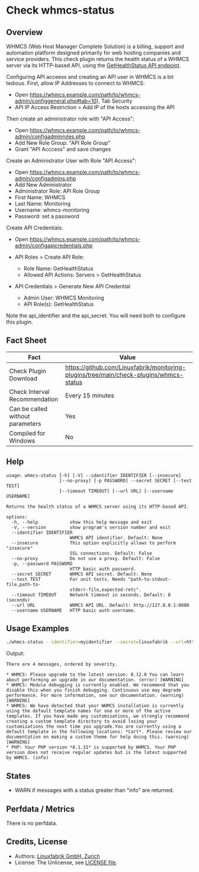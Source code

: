 # Check whmcs-status

## Overview

WHMCS (Web Host Manager Complete Solution) is a billing, support and automation platform designed primarily for web hosting companies and service providers. This check plugin returns the health status of a WHMCS server via its HTTP-based API, using the [GetHealthStatus API endpoint](https://developers.whmcs.com/api-reference/gethealthstatus/).

Configuring API acceess and creating an API user in WHMCS is a bit tedious. First, allow IP Addresses to connect to WHMCS:

* Open <https://whmcs.example.com/path/to/whmcs-admin/configgeneral.php#tab=10>), Tab Security
* API IP Access Restriction \> Add IP of the hosts accessing the API

Then create an administrator role with "API Access":

* Open <https://whmcs.example.com/path/to/whmcs-admin/configadminroles.php>
* Add New Role Group: "API Role Group"
* Grant "API Acccess" and save changes

Create an Administrator User with Role "API Access":

* Open <https://whmcs.example.com/path/to/whmcs-admin/configadmins.php>
* Add New Administrator
* Administrator Role: API Role Group
* First Name: WHMCS
* Last Name: Monitoring
* Username: whmcs-monitoring
* Password: set a password

Create API Credentials:

* Open <https://whmcs.example.com/path/to/whmcs-admin/configapicredentials.php>

* API Roles \> Create API Role:

    * Role Name: GetHealthStatus
    * Allowed API Actions: Servers \> GetHealthStatus

* API Credentials \> Generate New API Credential

    * Admin User: WHMCS Monitoring
    * API Role(s): GetHealthStatus

Note the api_identifier and the api_secret. You will need both to configure this plugin.


## Fact Sheet

| Fact | Value |
|----|----|
| Check Plugin Download                 | <https://github.com/Linuxfabrik/monitoring-plugins/tree/main/check-plugins/whmcs-status> |
| Check Interval Recommendation         | Every 15 minutes |
| Can be called without parameters      | Yes |
| Compiled for Windows                  | No |


## Help

```text
usage: whmcs-status [-h] [-V] --identifier IDENTIFIER [--insecure]
                    [--no-proxy] [-p PASSWORD] --secret SECRET [--test TEST]
                    [--timeout TIMEOUT] [--url URL] [--username USERNAME]

Returns the health status of a WHMCS server using its HTTP-based API.

options:
  -h, --help            show this help message and exit
  -V, --version         show program's version number and exit
  --identifier IDENTIFIER
                        WHMCS API identifier. Default: None
  --insecure            This option explicitly allows to perform "insecure"
                        SSL connections. Default: False
  --no-proxy            Do not use a proxy. Default: False
  -p, --password PASSWORD
                        HTTP basic auth password.
  --secret SECRET       WHMCS API secret. Default: None
  --test TEST           For unit tests. Needs "path-to-stdout-file,path-to-
                        stderr-file,expected-retc".
  --timeout TIMEOUT     Network timeout in seconds. Default: 8 (seconds)
  --url URL             WHMCS API URL. Default: http://127.0.0.1:8080
  --username USERNAME   HTTP basic auth username.
```


## Usage Examples

```bash
./whmcs-status --identifier=myidentifier --secret=linuxfabrik --url=https://whmcs.example.com
```

Output:

```text
There are 4 messages, ordered by severity.

* WHMCS: Please upgrade to the latest version: 8.12.0 You can learn about performing an upgrade in our documentation. (error) [WARNING]
* WHMCS: Module debugging is currently enabled. We recommend that you disable this when you finish debugging. Continuous use may degrade performance. For more information, see our documentation. (warning) [WARNING]
* WHMCS: We have detected that your WHMCS installation is currently using the default template names for one or more of the active templates. If you have made any customisations, we strongly recommend creating a custom template directory to avoid losing your customisations the next time you upgrade.You are currently using a default template in the following locations: *Cart*. Please review our documentation on making a custom theme for help doing this. (warning) [WARNING]
* PHP: Your PHP version *8.1.31* is supported by WHMCS. Your PHP version does not receive regular updates but is the latest supported by WHMCS. (info)
```


## States

* WARN if messages with a status greater than "info" are returned.


## Perfdata / Metrics

There is no perfdata.


## Credits, License

* Authors: [Linuxfabrik GmbH, Zurich](https://www.linuxfabrik.ch)
* License: The Unlicense, see [LICENSE file](https://unlicense.org/).
